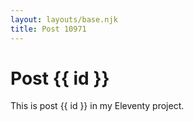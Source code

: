 ```yaml
---
layout: layouts/base.njk
title: Post 10971
---
```


# Post {{ id }}

This is post {{ id }} in my Eleventy project.
